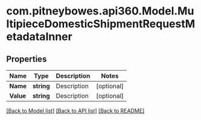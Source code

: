 # com.pitneybowes.api360.Model.MultipieceDomesticShipmentRequestMetadataInner

## Properties

Name | Type | Description | Notes
------------ | ------------- | ------------- | -------------
**Name** | **string** | Description | [optional] 
**Value** | **string** | Description | [optional] 

[[Back to Model list]](../README.md#documentation-for-models) [[Back to API list]](../README.md#documentation-for-api-endpoints) [[Back to README]](../README.md)

